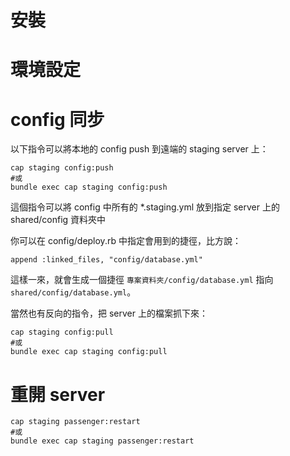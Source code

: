 # 安裝


# 環境設定

# config 同步

以下指令可以將本地的 config push 到遠端的 staging server 上：

```
cap staging config:push
#或
bundle exec cap staging config:push
```

這個指令可以將 config 中所有的 *.staging.yml 放到指定 server 上的 shared/config 資料夾中

你可以在 config/deploy.rb 中指定會用到的捷徑，比方說：
```
append :linked_files, "config/database.yml"
```

這樣一來，就會生成一個捷徑 `專案資料夾/config/database.yml` 指向 `shared/config/database.yml`。


當然也有反向的指令，把 server 上的檔案抓下來：

```
cap staging config:pull
#或
bundle exec cap staging config:pull
```

# 重開 server

```
cap staging passenger:restart
#或
bundle exec cap staging passenger:restart
```